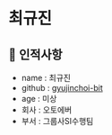 # 최규진

## 🥸 인적사항

- name : 최규진
- github : [gyujinchoi-bit](https://github.com/gyujinchoi-bit)
- age : 미상
- 회사 : 오토에버
- 부서 : 그룹사SI수행팀

